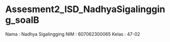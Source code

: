 # Assesment2_ISD_NadhyaSigalingging_soalB
Nama  : Nadhya Sigalingging
NIM   : 607062300065
Kelas : 47-02
